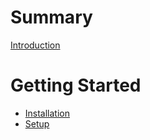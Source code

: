 # Summary

[Introduction](README.md)

# Getting Started

- [Installation](00_installation.md)
- [Setup](00_setup.md)
